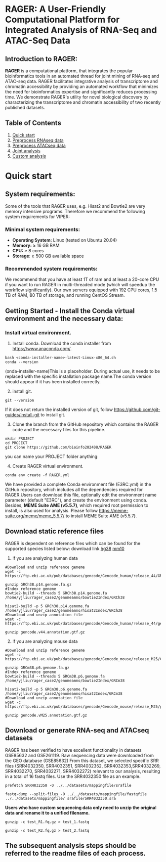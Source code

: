 # **RAGER: A User-Friendly Computational Platform for Integrated Analysis of RNA-Seq and ATAC-Seq Data**

## Introduction to RAGER:
**RAGER** is a computational platform, that integrates the popular bioinformatics tools in an automated thread for joint mining of RNA-seq and ATAC-seq data. RAGER facilitates integrative analysis of transcriptome and chromatin accessibility by providing an automated workflow that minimizes the need for bioinformatics expertise and significantly reduces processing time. We demonstrate RAGER's utility for novel biological discovery by characterizing the transcriptome and chromatin accessibility of two recently published datasets.

## Table of Contents
1. [Quick start](https://github.com/yjliu15924/RAGER/blob/main/RAGER_github/README.md#quick-start)
2. [Preprocess RNAseq data](https://github.com/yjliu15924/RAGER/blob/main/RAGER_github/Scripts/Preprocess_RNAseq/RNAseq_analysis.md)
3. [Preprocess ATACseq data](https://github.com/yjliu15924/RAGER/blob/main/RAGER_github/Scripts/Preprocess_ATACseq/ATACseq_analysis.md) 
4. [Joint analysis]()
5. [Custom analysis]()

# **Quick start**
## System requirements:
Some of the tools that RAGER uses, e.g. Hisat2 and Bowtie2 are very memory intensive programs. Therefore we recommend the following system requirements for VIPER:

### Minimal system requirements:
- **Operating System:** Linux (tested on Ubuntu 20.04)  
- **Memory:** ≥ 16 GB RAM  
- **CPU:** ≥ 8 cores 
- **Storage:** ≥ 500 GB available space  

### Recommended system requirements:
We recommend that you have at least 1T of ram and at least a 20-core CPU if you want to run RAGER in multi-threaded mode (which will speedup the workflow significantly). Our own servers equipped with 192 CPU cores, 1.5 TB of RAM, 80 TB of storage, and running CentOS Stream.


## Getting Started - Install the Conda virtual environment and the necessary data: 

### Install virtual environment.
1. Install conda. Download the conda installer from https://www.anaconda.com/. 
```
bash <conda-installer-name>-latest-Linux-x86_64.sh
conda --version
```
(onda-installer-name)This is a placeholder. During actual use, it needs to be replaced with the specific installation package name.The conda version should appear if it has been installed correctly.

2. install git.
```
git --version
```
If it does not return the installed version of git, follow https://github.com/git-guides/install-git to install git.

3. Clone the branch from the GitHub repository which contains the RAGER code and the necessary files for this pipeline.
```
mkdir PROJECT
cd PROJECT
git clone https://github.com/bioinfo202408/RAGER
```
you can name your PROJECT folder anything

4. Create RAGER virtual environment.
```
conda env create -f RAGER.yml
```
We have provided a complete Conda environment file (E3RC.yml) in the GitHub repository, which includes all the dependencies required for RAGER.Users can download this file, optionally edit the environment name parameter (default "E3RC"), and create the environment using conda. Besides, **MEME Suite AME (v5.5.7)**, which required root permission to install, is also used for analysis. Please follow https://meme-suite.org/meme/meme_5.5.7/ to install MEME Suite AME (v5.5.7).

## Download static reference files
RAGER is dependent on reference files which can be found for the supported species listed below: download link [hg38](https://ftp.ebi.ac.uk/pub/databases/gencode/Gencode_human/release_44/) [mm10](https://ftp.ebi.ac.uk/pub/databases/gencode/Gencode_mouse/release_M25/)
1. If you are analyzing human data
```
#Download and unzip reference geneme
wget -c https://ftp.ebi.ac.uk/pub/databases/gencode/Gencode_human/release_44/GRCh38.p14.genome.fa.gz

gunzip GRCh38.p14.genome.fa.gz
#Index reference geneme
bowtie2-build --threads 5 GRCh38.p14.genome.fa /home/yjliu/rager_case2/genomeanno/bowtie2Index/GRCh38

hisat2-build -p 5 GRCh38.p14.genome.fa /home/yjliu/rager_case2/genomeanno/hisat2Index/GRCh38
#Download and unzip annotation file
wget -c https://ftp.ebi.ac.uk/pub/databases/gencode/Gencode_human/release_44/gencode.v44.annotation.gtf.gz

gunzip gencode.v44.annotation.gtf.gz
```
2. If you are analyzing mouse data
```
#Download and unzip reference geneme
wget -c https://ftp.ebi.ac.uk/pub/databases/gencode/Gencode_mouse/release_M25/GRCm38.p6.genome.fa.gz

gunzip GRCm38.p6.genome.fa.gz
#Index reference geneme
bowtie2-build --threads 5 GRCm38.p6.genome.fa /home/yjliu/rager_case2/genomeanno/bowtie2Index/GRCm38

hisat2-build -p 5 GRCm38.p6.genome.fa /home/yjliu/rager_case2/genomeanno/hisat2Index/GRCm38
#Download and unzip annotation file
wget -c https://ftp.ebi.ac.uk/pub/databases/gencode/Gencode_mouse/release_M25/gencode.vM25.annotation.gtf.gz

gunzip gencode.vM25.annotation.gtf.gz
```

## Download or generate RNA-seq and ATACseq datasets
RAGER has been verified to have excellent functionality in datasets GSE85632 and GSE261119.
Raw sequencing data were downloaded from the GEO database (GSE85632) From this dataset, we selected specific SRR files (SRR4032350, SRR4032351, SRR4032352, SRR4032353,SRR4032269, SRR4032270, SRR4032271, SRR4032272) relevant to our analysis, resulting in a total of 16 fastq files.
Use the SRR4032350 file as an example.
```
prefetch SRR4032350 -O ../../datasets/mappingfile/srafile

fastq-dump --split-files -O ../../datasets/mappingfile/fastqfile ../../datasets/mappingfile/ srafile/SRR4032350.sra
```
**Users who have custom sequencing data only need to unzip the original data and rename it to a unified filename.**
```
gunzip -c test_R1.fq.gz > test_1.fastq

gunzip -c test_R2.fq.gz > test_2.fastq
```

## **The subsequent analysis steps should be referred to the readme files of each process.**



